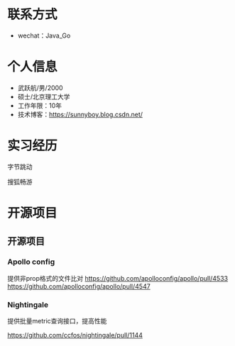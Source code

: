 
# 联系方式

- wechat：Java_Go

# 个人信息

 - 武跃航/男/2000
 - 硕士/北京理工大学
 - 工作年限：10年
 - 技术博客：https://sunnyboy.blog.csdn.net/


# 实习经历

  字节跳动
  
  搜狐畅游
# 开源项目

## 开源项目
### Apollo config

提供非prop格式的文件比对
https://github.com/apolloconfig/apollo/pull/4533
https://github.com/apolloconfig/apollo/pull/4547

### Nightingale

提供批量metric查询接口，提高性能

https://github.com/ccfos/nightingale/pull/1144
